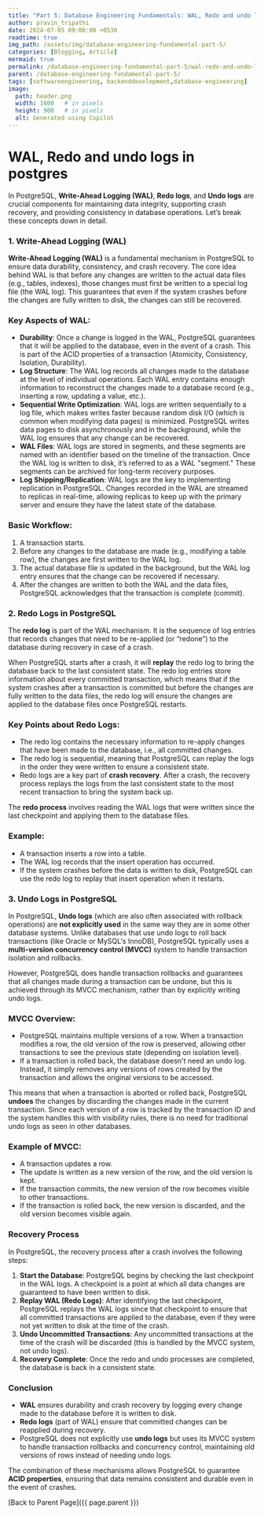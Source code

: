 ```yaml
---
title: "Part 5: Database Engineering Fundamentals: WAL, Redo and undo logs in postgres"
author: pravin_tripathi
date: 2024-07-05 09:00:00 +0530
readtime: true
img_path: /assets/img/database-engineering-fundamental-part-5/
categories: [Blogging, Article]
mermaid: true
permalink: /database-engineering-fundamental-part-5/wal-redo-and-undo-logs-in-postgres/
parent: /database-engineering-fundamental-part-5/
tags: [softwareengineering, backenddevelopment,database-engineering]
image:
  path: header.png
  width: 1600   # in pixels
  height: 900   # in pixels
  alt: Generated using Copilot
---
```

# WAL, Redo and undo logs in postgres

In PostgreSQL, **Write-Ahead Logging (WAL)**, **Redo logs**, and **Undo logs** are crucial components for maintaining data integrity, supporting crash recovery, and providing consistency in database operations. Let’s break these concepts down in detail.

### 1. **Write-Ahead Logging (WAL)**

**Write-Ahead Logging (WAL)** is a fundamental mechanism in PostgreSQL to ensure data durability, consistency, and crash recovery. The core idea behind WAL is that before any changes are written to the actual data files (e.g., tables, indexes), those changes must first be written to a special log file (the WAL log). This guarantees that even if the system crashes before the changes are fully written to disk, the changes can still be recovered.

### Key Aspects of WAL:

- **Durability**: Once a change is logged in the WAL, PostgreSQL guarantees that it will be applied to the database, even in the event of a crash. This is part of the ACID properties of a transaction (Atomicity, Consistency, Isolation, Durability).
- **Log Structure**: The WAL log records all changes made to the database at the level of individual operations. Each WAL entry contains enough information to reconstruct the changes made to a database record (e.g., inserting a row, updating a value, etc.).
- **Sequential Write Optimization**: WAL logs are written sequentially to a log file, which makes writes faster because random disk I/O (which is common when modifying data pages) is minimized. PostgreSQL writes data pages to disk asynchronously and in the background, while the WAL log ensures that any change can be recovered.
- **WAL Files**: WAL logs are stored in segments, and these segments are named with an identifier based on the timeline of the transaction. Once the WAL log is written to disk, it’s referred to as a WAL "segment." These segments can be archived for long-term recovery purposes.
- **Log Shipping/Replication**: WAL logs are the key to implementing replication in PostgreSQL. Changes recorded in the WAL are streamed to replicas in real-time, allowing replicas to keep up with the primary server and ensure they have the latest state of the database.

### Basic Workflow:

1. A transaction starts.
2. Before any changes to the database are made (e.g., modifying a table row), the changes are first written to the WAL log.
3. The actual database file is updated in the background, but the WAL log entry ensures that the change can be recovered if necessary.
4. After the changes are written to both the WAL and the data files, PostgreSQL acknowledges that the transaction is complete (commit).

### 2. **Redo Logs in PostgreSQL**

The **redo log** is part of the WAL mechanism. It is the sequence of log entries that records changes that need to be re-applied (or “redone”) to the database during recovery in case of a crash.

When PostgreSQL starts after a crash, it will **replay** the redo log to bring the database back to the last consistent state. The redo log entries store information about every committed transaction, which means that if the system crashes after a transaction is committed but before the changes are fully written to the data files, the redo log will ensure the changes are applied to the database files once PostgreSQL restarts.

### Key Points about Redo Logs:

- The redo log contains the necessary information to re-apply changes that have been made to the database, i.e., all committed changes.
- The redo log is sequential, meaning that PostgreSQL can replay the logs in the order they were written to ensure a consistent state.
- Redo logs are a key part of **crash recovery**. After a crash, the recovery process replays the logs from the last consistent state to the most recent transaction to bring the system back up.

The **redo process** involves reading the WAL logs that were written since the last checkpoint and applying them to the database files.

### Example:

- A transaction inserts a row into a table.
- The WAL log records that the insert operation has occurred.
- If the system crashes before the data is written to disk, PostgreSQL can use the redo log to replay that insert operation when it restarts.

### 3. **Undo Logs in PostgreSQL**

In PostgreSQL, **Undo logs** (which are also often associated with rollback operations) are **not explicitly used** in the same way they are in some other database systems. Unlike databases that use undo logs to roll back transactions (like Oracle or MySQL's InnoDB), PostgreSQL typically uses a **multi-version concurrency control (MVCC)** system to handle transaction isolation and rollbacks.

However, PostgreSQL does handle transaction rollbacks and guarantees that all changes made during a transaction can be undone, but this is achieved through its MVCC mechanism, rather than by explicitly writing undo logs.

### MVCC Overview:

- PostgreSQL maintains multiple versions of a row. When a transaction modifies a row, the old version of the row is preserved, allowing other transactions to see the previous state (depending on isolation level).
- If a transaction is rolled back, the database doesn't need an undo log. Instead, it simply removes any versions of rows created by the transaction and allows the original versions to be accessed.

This means that when a transaction is aborted or rolled back, PostgreSQL **undoes** the changes by discarding the changes made in the current transaction. Since each version of a row is tracked by the transaction ID and the system handles this with visibility rules, there is no need for traditional undo logs as seen in other databases.

### Example of MVCC:

- A transaction updates a row.
- The update is written as a new version of the row, and the old version is kept.
- If the transaction commits, the new version of the row becomes visible to other transactions.
- If the transaction is rolled back, the new version is discarded, and the old version becomes visible again.

### Recovery Process

In PostgreSQL, the recovery process after a crash involves the following steps:

1. **Start the Database**: PostgreSQL begins by checking the last checkpoint in the WAL logs. A checkpoint is a point at which all data changes are guaranteed to have been written to disk.
2. **Replay WAL (Redo Logs)**: After identifying the last checkpoint, PostgreSQL replays the WAL logs since that checkpoint to ensure that all committed transactions are applied to the database, even if they were not yet written to disk at the time of the crash.
3. **Undo Uncommitted Transactions**: Any uncommitted transactions at the time of the crash will be discarded (this is handled by the MVCC system, not undo logs).
4. **Recovery Complete**: Once the redo and undo processes are completed, the database is back in a consistent state.

### Conclusion

- **WAL** ensures durability and crash recovery by logging every change made to the database before it is written to disk.
- **Redo logs** (part of WAL) ensure that committed changes can be reapplied during recovery.
- PostgreSQL does not explicitly use **undo logs** but uses its MVCC system to handle transaction rollbacks and concurrency control, maintaining old versions of rows instead of needing undo logs.

The combination of these mechanisms allows PostgreSQL to guarantee **ACID properties**, ensuring that data remains consistent and durable even in the event of crashes.

[Back to Parent Page]({{ page.parent }})